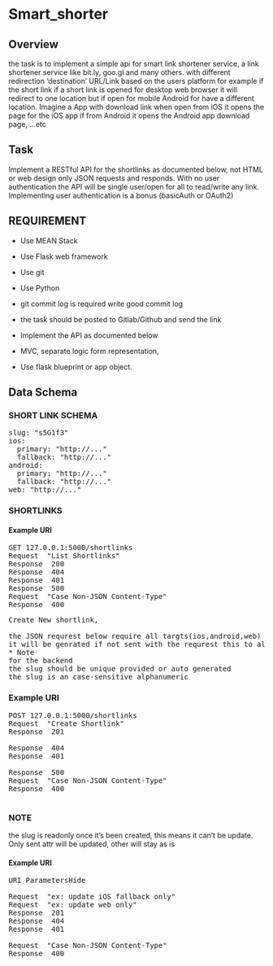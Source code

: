 # Smart_shorter
## Overview
the task is to implement a simple api for smart link shortener service, a link shortener service like bit.ly, goo.gl and many others. with different redirection ‘destination’ URL/Link based on the users platform for example if the short link if a short link is opened for desktop web browser it will redirect to one location but if open for mobile Android for have a different location.
Imagine a App with download link when open from iOS it opens the page for the iOS app if from Android it opens the Android app download page, …etc
## Task
Implement a RESTful API for the shortlinks as documented below, not HTML or web design only JSON requests and responds. With no user authentication the API will be single user/open for all to read/write any link. Implementing user authentication is a bonus (basicAuth or OAuth2)
## REQUIREMENT
* Use MEAN Stack
* Use Flask  web framework
* Use git
* Use Python 
* git commit log is required write good commit log
* the task should be posted to Gitlab/Github and send the link
* Implement the API as documented below

* MVC, separate logic form representation,
* Use flask blueprint or app object.
## Data Schema 
### SHORT LINK SCHEMA
<pre>
slug: "s5G1f3"
ios:
  primary: "http://..."
  fallback: "http://..."
android:
  primary: "http://..."
  fallback: "http://..."
web: "http://..."
</pre>
### SHORTLINKS 
#### Example URI
<pre>
GET 127.0.0.1:5000/shortlinks
Request  "List Shortlinks"
Response  200
Response  404
Response  401
Response  500
Request  "Case Non-JSON Content-Type"
Response  400
</pre>
<pre>
Create New shortlink,

the JSON requrest below require all targts(ios,android,web) to be sent to create a new shortlink while slug is optional 
it will be genrated if not sent with the requrest this to allow for roundome alphanumiric shortlink and custome shortlink if slug was sent.
* Note
for the backend
the slug should be unique provided or auto generated
the slug is an case-sensitive alphanumeric
</pre>
### Example URI
<pre>
POST 127.0.0.1:5000/shortlinks
Request  "Create Shortlink"
Response  201

Response  404
Response  401

Response  500
Request  "Case Non-JSON Content-Type"
Response  400

</pre>
### NOTE
the slug is readonly once it’s been created, this means it can’t be update.
Only sent attr will be updated, other will stay as is
#### Example URI
<pre>
URI ParametersHide

Request  "ex: update iOS fallback only"
Request  "ex: update web only"
Response  201
Response  404
Response  401

Request  "Case Non-JSON Content-Type"
Response  400
</pre>
